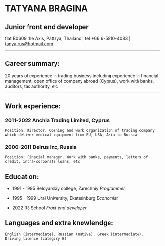 # **TATYANA BRAGINA**
## Junior front end developer
flat B0609 the Axis, Pattaya, Thailand | tel +66 6-5810-4083 | tanya.rus@hotmail.com
_________________________________________________________________________________________________________

## Career summary:
20 years of experience in trading business including experience in financial management, open office of company abroad (Cyprus), 
work with banks, auditors, tax authority, etc
_________________________________________________________________________________________________________

## Work experience:

### 2011-2022 Anchia Trading Limited, Cyprus
    Position: Director. Opening and work organization of trading company which deliver medical equipment from EU, USA, Asia to Russia
### 2000-2011 Delrus Inc, Russia
    Position: Finacial manager. Work with banks, payments, letters of credit, intra-corporate loans, etc
    
## Education:
            
* 1991 - 1995 Beloyarskiy college, Zarechniy *Programmer*
                
* 1995 - 1999 Ural University, Ekaterinburg *Economist*

* 2022        RS School *Front end developer*     

## Languages and extra knowlendge:
    English (intermediate), Russian (native), Greek (intermediate). Driving licence (category B)
